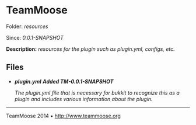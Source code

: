 TeamMoose
===========
Folder: <i>resources</i><p>
Since: <i>0.0.1-SNAPSHOT</i><p>
<b>Description:</b>
<i>resources for the plugin such as plugin.yml, configs, etc.</i><p>

Files
---

- <b><i>plugin.yml</b></i>
<i><b>Added TM-0.0.1-SNAPSHOT</b>
	
	The plugin.yml file that is necessary for bukkit 
	to recognize this as a plugin and includes various 
	information about the plugin.
</i>

---
TeamMoose 2014 • http://www.teammoose.org
